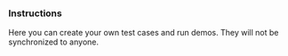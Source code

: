 ### Instructions

Here you can create your own test cases and run demos.
They will not be synchronized to anyone.